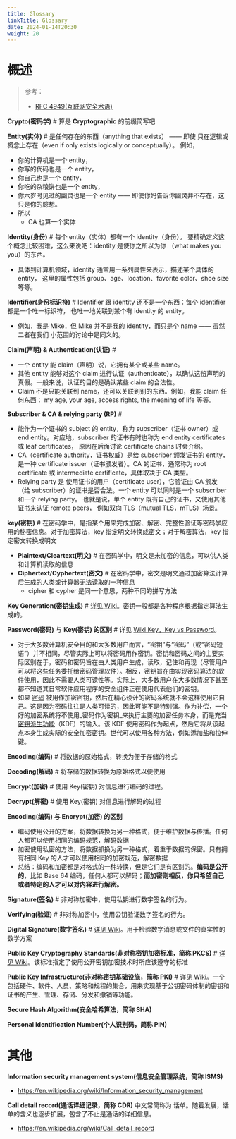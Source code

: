 ```yaml
---
title: Glossary
linkTitle: Glossary
date: 2024-01-14T20:30
weight: 20
---
```


# 概述

> 参考：
> 
> - [RFC 4949(互联网安全术语)](https://datatracker.ietf.org/doc/html/rfc4949)

**Crypto(密码学)** # 算是 **Cryptographic** 的前缀简写吧

**Entity(实体)** # 是任何存在的东西（anything that exists） —— 即使 只在逻辑或概念上存在（even if only exists logically or conceptually）。 例如，

- 你的计算机是一个 entity，
- 你写的代码也是一个 entity，
- 你自己也是一个 entity，
- 你吃的杂粮饼也是一个 entity，
- 你六岁时见过的幽灵也是一个 entity —— 即使你妈告诉你幽灵并不存在，这只是你的臆想。
- 所以
  - CA 也算一个实体

**Identity(身份)** # 每个 entity（实体）都有一个 identity（身份）。 要精确定义这个概念比较困难，这么来说吧：identity 是使你之所以为你 （what makes you you）的东西。

- 具体到计算机领域，identity 通常用一系列属性来表示，描述某个具体的 entity， 这里的属性包括 group、age、location、favorite color、shoe size 等等。

**Identifier(身份标识符)** # Identifier 跟 identity 还不是一个东西：每个 identifier 都是一个唯一标识符， 也唯一地关联到某个有 identity 的 entity。

- 例如，我是 Mike，但 Mike 并不是我的 identity，而只是个 name —— 虽然二者在我们 小范围的讨论中是同义的。

**Claim(声明) & Authentication(认证)** #

- 一个 entity 能 claim（声明）说，它拥有某个或某些 name。
- 其他 entity 能够对这个 claim 进行认证（authenticate），以确认这份声明的真假。一般来说，认证的目的是确认某些 claim 的合法性。
- Claim 不是只能关联到 name，还可以关联到别的东西。例如，我能 claim 任何东西： my age, your age, access rights, the meaning of life 等等。

**Subscriber & CA & relying party (RP)** #

- 能作为一个证书的 subject 的 entity，称为 subscriber（证书 owner）或 end entity。对应地，subscriber 的证书有时也称为 end entity certificates 或 leaf certificates， 原因在后面讨论 certificate chains 时会介绍。
- CA（certificate authority，证书权威）是给 subscriber 颁发证书的 entity，是一种 certificate issuer（证书颁发者）。CA 的证书，通常称为 root certificate 或 intermediate certificate，具体取决于 CA 类型。
- Relying party 是 使用证书的用户（certificate user），它验证由 CA 颁发（给 subscriber）的证书是否合法。一个 entity 可以同时是一个 subscriber 和一个 relying party。 也就是说，单个 entity 既有自己的证书，又使用其他证书来认证 remote peers， 例如双向 TLS（mutual TLS，mTLS）场景。

**key(密钥)** # 在密码学中，是指某个用来完成加密、解密、完整性验证等密码学应用的秘密信息。对于加密算法，key 指定明文转换成密文；对于解密算法，key 指定密文转换成明文

- **Plaintext/Cleartext(明文)** # 在密码学中，明文是未加密的信息，可以供人类和计算机读取的信息
- **Ciphertext/Cyphertext(密文)** # 在密码学中，密文是明文通过加密算法计算后生成的人类或计算器无法读取的一种信息
  - cipher 和 cypher 是同一个意思，两种不同的拼写方法

**Key Generation(密钥生成)** # [详见 Wiki](https://en.wikipedia.org/wiki/Key_generation)。密钥一般都是各种程序根据指定算法生成的。

**Password(密码)** 与 **Key(密钥) 的区别** # 详见 [Wiki Key，Key vs Password](<https://en.wikipedia.org/wiki/Key_(cryptography)>)。

- 对于大多数计算机安全目的和大多数用户而言，“密钥”与“密码”（或“密码短语”）并不相同，尽管实际上可以将密码用作密钥。密钥和密码之间的主要实际区别在于，密码和密码旨在由人类用户生成，读取，记住和再现（尽管用户可以将这些任务委托给密码管理软件）。相反，密钥旨在由实现密码算法的软件使用，因此不需要人类可读性等。实际上，大多数用户在大多数情况下甚至都不知道其日常软件应用程序的安全组件正在使用代表他们的密钥。
- 如果 [密码](https://en.wikipedia.org/wiki/Password) 被用作加密密钥，然后在精心设计的密码系统就不会这样使用它自己。这是因为密码往往是人类可读的，因此可能不是特别强。作为补偿，一个好的加密系统将不使用\_密码作为密钥\_来执行主要的加密任务本身，而是充当[密钥派生功能](https://en.wikipedia.org/wiki/Key_derivation_function)（KDF）的输入。该 KDF 使用密码作为起点，然后它将从该起点本身生成实际的安全加密密钥。世代可以使用各种方法，例如添加盐和拉伸键。

**Encoding(编码)** # 将数据的原始格式，转换为便于存储的格式

**Decoding(解码)** # 将存储的数据转换为原始格式以便使用

**Encrypt(加密)** # 使用 Key(密钥) 对信息进行编码的过程。

**Decrypt(解密)** # 使用 Key(密钥) 对信息进行解码的过程

**Encoding(编码) 与 Encrypt(加密) 的区别**

- 编码使用公开的方案，将数据转换为另一种格式，便于维护数据与传播。任何人都可以使用相同的编码规范，解码数据
- 加密使用私密的方法，将数据抓换为另一种格式，着重于数据的保密。只有拥有相同 Key 的人才可以使用相同的加密规范，解密数据
- 总结：编码和加密都是对格式的一种转换，但是它们是有区别的。**编码是公开的**，比如 Base 64 编码，任何人都可以解码；**而加密则相反，你只希望自己或者特定的人才可以对内容进行解密。**

**Signature(签名)** # 非对称加密中，使用私钥进行数字签名的行为。

**Verifying(验证)** # 非对称加密中，使用公钥验证数字签名的行为。

**Digital Signature(数字签名)** # [详见 Wiki](https://en.wikipedia.org/wiki/Digital_signature)。用于检验数字消息或文件的真实性的数学方案

**Public Key Cryptography Standards(非对称密钥加密标准，简称 PKCS)** # [详见 Wiki](https://en.wikipedia.org/wiki/PKCS)。该标准指定了使用公开密钥加密技术时所应该遵守的标准

**Public Key Infrastructure(非对称密钥基础设施，简称 PKI)** # [详见 Wiki](https://en.wikipedia.org/wiki/Public_key_infrastructure)。一个包括硬件、软件、人员、策略和规程的集合，用来实现基于公钥密码体制的密钥和证书的产生、管理、存储、分发和撤销等功能。

**Secure Hash Algorithm(安全哈希算法，简称 SHA)**

**Personal Identification Number(个人识别码，简称 PIN)**

# 其他

**Information security management system(信息安全管理系统，简称 ISMS)**

- https://en.wikipedia.org/wiki/Information_security_management

**Call detail record(通话详细记录，简称 CDR)** 中文常简称为 话单。随着发展，话单的含义也逐步扩展，包含了不止是通话的详细信息。
- https://en.wikipedia.org/wiki/Call_detail_record